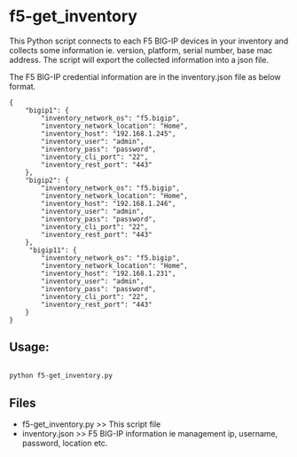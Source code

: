 # f5-get_inventory

This Python script connects to each F5 BIG-IP devices in your inventory and collects some information ie. version, platform, serial number, base mac address. The script will export the collected information into a json file.

The F5 BIG-IP credential information are in the inventory.json file as below format.

```yjson
{
    "bigip1": {
        "inventory_network_os": "f5.bigip",    
        "inventory_network_location": "Home",         
        "inventory_host": "192.168.1.245",
        "inventory_user": "admin",
        "inventory_pass": "password",
        "inventory_cli_port": "22",        
        "inventory_rest_port": "443"
    },
    "bigip2": {
        "inventory_network_os": "f5.bigip",    
        "inventory_network_location": "Home",         
        "inventory_host": "192.168.1.246",
        "inventory_user": "admin",
        "inventory_pass": "password",
        "inventory_cli_port": "22",        
        "inventory_rest_port": "443"
    },
     "bigip11": {
        "inventory_network_os": "f5.bigip",    
        "inventory_network_location": "Home",         
        "inventory_host": "192.168.1.231",
        "inventory_user": "admin",
        "inventory_pass": "password",
        "inventory_cli_port": "22",        
        "inventory_rest_port": "443"
    }                                                                                                                                                                                                                                                                                                                        
}
```

## Usage:
```bash

python f5-get_inventory.py
```

## Files
- f5-get_inventory.py >> This script file
- inventory.json >> F5 BIG-IP information ie management ip, username, password, location etc.
